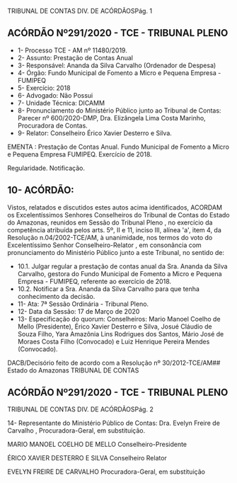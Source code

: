 TRIBUNAL DE CONTAS DIV. DE ACÓRDÃOSPág. 1

## ACÓRDÃO Nº291/2020 - TCE - TRIBUNAL PLENO

- 1- Processo TCE - AM nº 11480/2019.
- 2- Assunto: Prestação de Contas Anual
- 3- Responsável: Ananda da Silva Carvalho (Ordenador de Despesa)
- 4- Órgão: Fundo Municipal de Fomento a Micro e Pequena Empresa - FUMIPEQ
- 5- Exercício: 2018
- 6- Advogado: Não Possui
- 7- Unidade Técnica: DICAMM
- 8- Pronunciamento  do  Ministério  Público  junto  ao  Tribunal  de  Contas: Parecer  nº 600/2020-DMP, Dra. Elizângela Lima Costa Marinho, Procuradora de Contas.
- 9- Relator: Conselheiro Érico Xavier Desterro e Silva.

EMENTA : Prestação de Contas Anual. Fundo Municipal de Fomento a Micro e Pequena Empresa FUMIPEQ. Exercício de 2018.

Regularidade. Notificação.

## 10-  ACÓRDÃO:

Vistos, relatados e discutidos estes autos acima identificados, ACORDAM os Excelentíssimos Senhores Conselheiros do Tribunal de Contas do Estado do Amazonas, reunidos em Sessão do Tribunal Pleno , no exercício da competência atribuída pelos arts. 5º, II e 11, inciso III, alínea 'a', item 4, da Resolução n.04/2002-TCE/AM, à unanimidade, nos termos do voto do Excelentíssimo Senhor Conselheiro-Relator , em consonância com pronunciamento do Ministério Público junto a este Tribunal, no sentido de:

- 10.1. Julgar regular a prestação de contas anual da Sra. Ananda da Silva Carvalho, gestora do Fundo Municipal de Fomento a Micro e Pequena Empresa - FUMIPEQ, referente ao exercício de 2018.
- 10.2. Notificar a Sra. Ananda da Silva Carvalho para que tenha conhecimento da decisão.
- 11-  Ata: 7ª Sessão Ordinária - Tribunal Pleno.
- 12-  Data da Sessão: 17 de Março de 2020
- 13-  Especificação do quorum: Conselheiros: Mario Manoel Coelho de Mello (Presidente), Érico  Xavier  Desterro  e  Silva,  Josué  Cláudio  de  Souza  Filho,  Yara  Amazônia  Lins Rodrigues dos Santos, Mário José de Moraes Costa Filho (Convocado) e Luiz Henrique Pereira Mendes (Convocado).

DACB/Decisório feito de acordo com a Resolução nº 30/2012-TCE/AM## Estado do Amazonas TRIBUNAL DE CONTAS

## ACÓRDÃO Nº291/2020 - TCE - TRIBUNAL PLENO

TRIBUNAL DE CONTAS DIV. DE ACÓRDÃOSPág. 2

14-  Representante do Ministério Público de Contas: Dra. Evelyn Freire de Carvalho , Procuradora-Geral, em substituição.

MARIO MANOEL COELHO DE MELLO Conselheiro-Presidente

ÉRICO XAVIER DESTERRO E SILVA Conselheiro Relator

EVELYN FREIRE DE CARVALHO Procuradora-Geral, em substituição